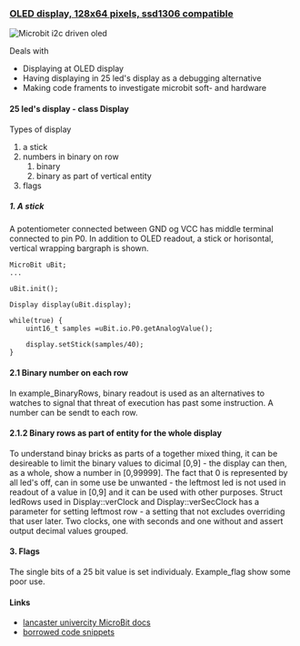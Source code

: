 ### [OLED display, 128x64 pixels, ssd1306 compatible](https://os.mbed.com/users/bvirk/code/microbitOLED/)

![Microbit i2c driven oled](http://localhost/cyberkiss/img/ssd1306Clip.jpg)

Deals with

- Displaying at OLED display
- Having displaying in 25 led's display as a debugging alternative
- Making code framents to investigate microbit soft- and hardware


#### 25 led's display - class Display

Types of display

1. a stick
2. numbers in binary on row
    1. binary
    2. binary as part of vertical entity
3. flags


##### 1. A stick

A potentiometer connected between GND og VCC has middle terminal connected to pin P0. In addition to OLED readout, a stick or horisontal, vertical wrapping bargraph is shown.  

    MicroBit uBit;
    ...
    
    uBit.init();

    Display display(uBit.display);
    
    while(true) {
        uint16_t samples =uBit.io.P0.getAnalogValue();
        
        display.setStick(samples/40);
    }
        

#### 2.1 Binary number on each row 

In example_BinaryRows, binary readout is used as an alternatives to watches to signal that threat of execution has past some instruction. A number can be sendt to each row.  

#### 2.1.2 Binary rows as part of entity for the whole display

To understand binay bricks as parts of a together mixed thing, it can be desireable to limit the binary values to dicimal \[0,9] - the display can then, as a whole, show a number in \[0,99999]. The fact that 0 is represented by all led's off, can in some use be unwanted - the leftmost led is not used in readout of a value in \[0,9] and it can be used with other purposes. Struct ledRows used in Display::verClock and Display::verSecClock has a parameter for setting leftmost row - a setting that not excludes overriding that user later.
Two clocks, one with seconds and one without and assert output decimal values grouped.  

#### 3. Flags
The single bits of a 25 bit value is set individualy. Example_flag show some poor use. 





#### Links

- [lancaster univercity MicroBit docs](https://lancaster-university.github.io/microbit-docs/) 
- [borrowed code  snippets](https://github.com/Tinkertanker/pxt-oled-ssd1306)  
